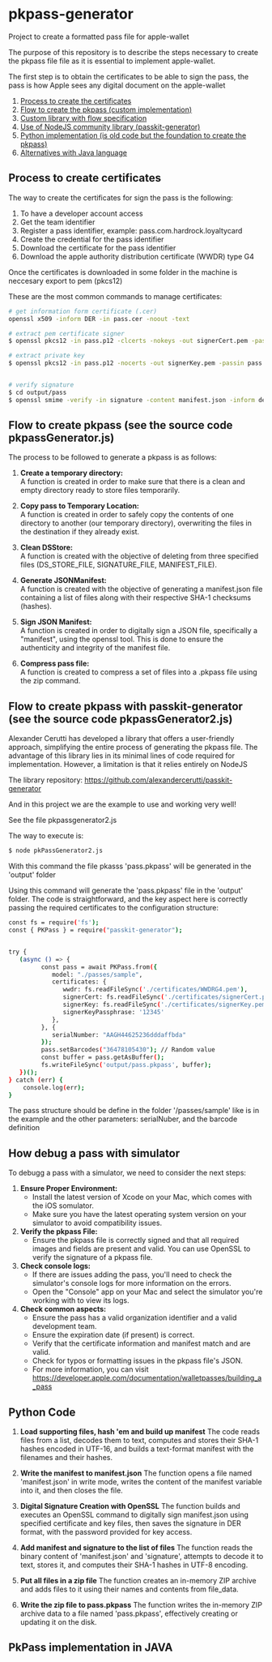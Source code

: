 # pkpass-generator
Project to create a formatted pass file for apple-wallet

The purpose of this repository is to describe the steps necessary to create the pkpass file
file as it is essential to implement apple-wallet.

The first step is to obtain the certificates to be able to sign the pass, the pass is how
Apple sees any digital document on the apple-wallet

1. [Process to create the certificates](#process-to-create-certificates)
2. [Flow to create the pkpass (custom implementation)](#flow-to-create-pkpass)
2. [Custom library with flow specification](#pkpass-generator)
3. [Use of NodeJS community library (passkit-generator)](#flow-to-create-pkpass-with-passkit-generator)
4. [Python implementation (is old code but the foundation to create the pkpass)](#python-code)
5. [Alternatives with Java language](#pkpass-implementationin-java)


## Process to create certificates

The way to create the certificates for sign the pass is the following:

1. To have a developer account access
2. Get the team identifier
3. Register a pass identifier, example: pass.com.hardrock.loyaltycard
4. Create the credential for the pass identifier
5. Download the certificate for the pass identifier 
6. Download the apple authority distribution certificate (WWDR) type G4

Once the certificates is downloaded in some folder in the machine is neccesary export to pem (pkcs12)

These are the most common commands to manage certificates:

```bash
# get information form certificate (.cer)
openssl x509 -inform DER -in pass.cer -noout -text

# extract pem certificate signer 
$ openssl pkcs12 -in pass.p12 -clcerts -nokeys -out signerCert.pem -passin pass:12345 -info -legacy

# extract private key
$ openssl pkcs12 -in pass.p12 -nocerts -out signerKey.pem -passin pass:12345 -passout pass:12345 -info -legacy


# verify signature
$ cd output/pass
$ openssl smime -verify -in signature -content manifest.json -inform der -noverify
```

## Flow to create pkpass (see the source code pkpassGenerator.js)

The process to be followed to generate a pkpass is as follows:

1. **Create a temporary directory:**  
   A function is created in order to make sure that there is a clean and empty directory ready to store files temporarily.

2. **Copy pass to Temporary Location:**  
   A function is created in order to safely copy the contents of one directory to another (our temporary directory), overwriting the files in the destination if they already exist.

3. **Clean DSStore:**  
   A function is created with the objective of deleting from three specified files (DS_STORE_FILE, SIGNATURE_FILE, MANIFEST_FILE).

4. **Generate JSONManifest:**  
   A function is created with the objective of generating a manifest.json file containing a list of files along with their respective SHA-1 checksums (hashes).

5. **Sign JSON Manifest:**  
   A function is created in order to digitally sign a JSON file, specifically a "manifest", using the openssl tool. This is done to ensure the authenticity and integrity of the manifest file.

6. **Compress pass file:**  
   A function is created to compress a set of files into a .pkpass file using the zip command. 


## Flow to create pkpass with passkit-generator (see the source code pkpassGenerator2.js)

Alexander Cerutti has developed a library that offers a user-friendly approach, simplifying the entire process of generating the pkpass file. The advantage of this library lies in its minimal lines of code required for implementation. However, a limitation is that it relies entirely on NodeJS

The library repository:
https://github.com/alexandercerutti/passkit-generator

And in this project we are the example to use and working very well!

See the file pkpassgenerator2.js

The way to execute is:

```bash
$ node pkPassGenerator2.js
```

With this command the file pkasss 'pass.pkpass' will be generated in the 'output' folder

Using this command will generate the 'pass.pkpass' file in the 'output' folder. The code is straightforward, and the key aspect here is correctly passing the required certificates to the configuration structure:

```bash
const fs = require('fs');
const { PKPass } = require("passkit-generator");


try {
   (async () => {
         const pass = await PKPass.from({
            model: "./passes/sample",
            certificates: {
               wwdr: fs.readFileSync('./certificates/WWDRG4.pem'),
               signerCert: fs.readFileSync('./certificates/signerCert.pem'),
               signerKey: fs.readFileSync('./certificates/signerKey.pem'),
               signerKeyPassphrase: '12345'
            },
         }, {
            serialNumber: "AAGH44625236dddaffbda"
         });
         pass.setBarcodes("36478105430"); // Random value
         const buffer = pass.getAsBuffer();
         fs.writeFileSync('output/pass.pkpass', buffer);
   })();
} catch (err) {
	console.log(err);
}
```

The pass structure should be define in the folder '/passes/sample' like is in the example
and the other parameters: serialNuber, and the barcode definition


## How debug a pass with simulator

To debugg a pass with a simulator, we need to consider the next steps:

1. **Ensure Proper Environment:**
   - Install the latest version of Xcode on your Mac, which comes with the iOS somulator.
   - Make sure you have the latest operating system version on your simulator to avoid compatibility issues.
2. **Verify the pkpass File:**
   - Ensure the pkpass file is correctly signed and that all required images and fields are present and valid. You can use OpenSSL to verify the signature of a pkpass file.
3. **Check console logs:**
   - If there are issues adding the pass, you'll need to check the simulator's console logs for more information on the errors.
   - Open the "Console" app on your Mac and select the simulator you're working with to view its logs.
4. **Check common aspects:**
   - Ensure the pass has a valid organization identifier and a valid development team.
   - Ensure the expiration date (if present) is correct.
   - Verify that the certificate information and manifest match and are valid.
   - Check for typos or formatting issues in the pkpass file's JSON.
   - For more information, you can visit https://developer.apple.com/documentation/walletpasses/building_a_pass

## Python Code

1. **Load supporting files, hash 'em and build up manifest** 
   The code reads files from a list, decodes them to text, computes and stores their SHA-1 hashes encoded in UTF-16, and builds a text-format manifest with the filenames and their hashes.

2. **Write the manifest to manifest.json**
   The function opens a file named 'manifest.json' in write mode, writes the content of the manifest variable into it, and then closes the file.

3. **Digital Signature Creation with OpenSSL**
   The function builds and executes an OpenSSL command to digitally sign manifest.json using specified certificate and key files, then saves the signature in DER format, with the password provided for key access.

4. **Add manifest and signature to the list of files**
   The function reads the binary content of 'manifest.json' and 'signature', attempts to decode it to text, stores it, and computes their SHA-1 hashes in UTF-8 encoding.

5. **Put all files in a zip file**
   The function creates an in-memory ZIP archive and adds files to it using their names and contents from file_data.

6. **Write the zip file to pass.pkpass**
   The function writes the in-memory ZIP archive data to a file named 'pass.pkpass', effectively creating or updating it on the disk.

## PkPass implementation in JAVA
